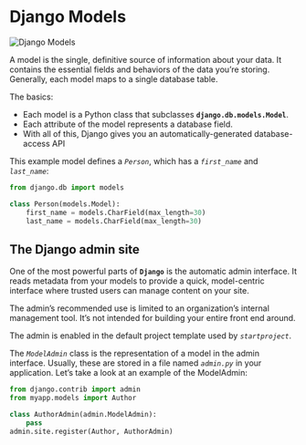 # Django Models

![Django Models](https://static.codingforentrepreneurs.com/media/projects/django-models-unleashed-2021/images/share/Django_Models_Unleashed_share.jpg)

A model is the single, definitive source of information about your data. It contains the essential fields and behaviors of the data you’re storing. Generally, each model maps to a single database table.

The basics:

* Each model is a Python class that subclasses **`django.db.models.Model`**.
* Each attribute of the model represents a database field.
* With all of this, Django gives you an automatically-generated database-access API

This example model defines a *`Person`*, which has a *`first_name`* and *`last_name`*:

```python
from django.db import models

class Person(models.Model):
    first_name = models.CharField(max_length=30)
    last_name = models.CharField(max_length=30)
```

## The Django admin site

One of the most powerful parts of **`Django`** is the automatic admin interface. It reads metadata from your models to provide a quick, model-centric interface where trusted users can manage content on your site. 

The admin’s recommended use is limited to an organization’s internal management tool. It’s not intended for building your entire front end around.

The admin is enabled in the default project template used by *`startproject`*.

The *`ModelAdmin`* class is the representation of a model in the admin interface. Usually, these are stored in a file named *`admin.py`* in your application. Let’s take a look at an example of the ModelAdmin:

```python
from django.contrib import admin
from myapp.models import Author

class AuthorAdmin(admin.ModelAdmin):
    pass
admin.site.register(Author, AuthorAdmin)
```
